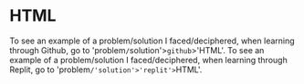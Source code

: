 # HTML
To see an example of a problem/solution I faced/deciphered, when learning through Github, go to 'problem`/`solution'>`github`>'HTML'. 
To see an example of a problem/solution I faced/deciphered, when learning through Replit, go to 'problem`/'solution'>'replit'>`HTML'.
